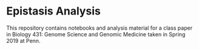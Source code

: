 # Epistasis Analysis

This repository contains notebooks and analysis material for a class paper in Biology 431: Genome Science and Genomic Medicine taken in Spring 2019 at Penn.
